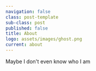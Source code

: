 ```yaml
---
navigation: false
class: post-template
sub-class: post
published: false
title: About
logo: assets/images/ghost.png
current: about
---
```


Maybe I don't even know who I am